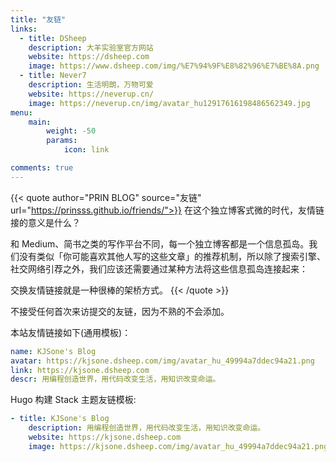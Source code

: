 ```yaml
---
title: "友链"
links:
  - title: DSheep
    description: 大羊实验室官方网站
    website: https://dsheep.com
    image: https://www.dsheep.com/img/%E7%94%9F%E8%82%96%E7%BE%8A.png
  - title: Never7
    description: 生活明朗，万物可爱
    website: https://neverup.cn/
    image: https://neverup.cn/img/avatar_hu12917616198486562349.jpg
menu:
    main: 
        weight: -50
        params:
            icon: link

comments: true
---
```


{{< quote author="PRIN BLOG" source="友链" url="https://prinsss.github.io/friends/">}}
在这个独立博客式微的时代，友情链接的意义是什么？

和 Medium、简书之类的写作平台不同，每一个独立博客都是一个信息孤岛。我们没有类似「你可能喜欢其他人写的这些文章」的推荐机制，所以除了搜索引擎、社交网络引荐之外，我们应该还需要通过某种方法将这些信息孤岛连接起来：

交换友情链接就是一种很棒的架桥方式。
{{< /quote >}}

不接受任何首次来访提交的友链，因为不熟的不会添加。

本站友情链接如下(通用模板)：

```yaml
name: KJSone's Blog
avatar: https://kjsone.dsheep.com/img/avatar_hu_49994a7ddec94a21.png
link: https://kjsone.dsheep.com
descr: 用编程创造世界，用代码改变生活，用知识改变命运。
```
Hugo 构建 Stack 主题友链模板:

```yaml
- title: KJSone's Blog
    description: 用编程创造世界，用代码改变生活，用知识改变命运。
    website: https://kjsone.dsheep.com
    image: https://kjsone.dsheep.com/img/avatar_hu_49994a7ddec94a21.png
```